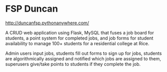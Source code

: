 # FSP Duncan

http://duncanfsp.pythonanywhere.com/

A CRUD web application using Flask, MySQL that fuses a job board for students, a point system for completed jobs, and job forms for student availability to manage 100+ students for a residential college at Rice.

Admin users input jobs, students fill out forms to sign up for jobs, students are algorithmically assigned and notified which jobs are assigned to them, superusers give/take points to students if they complete the job.
